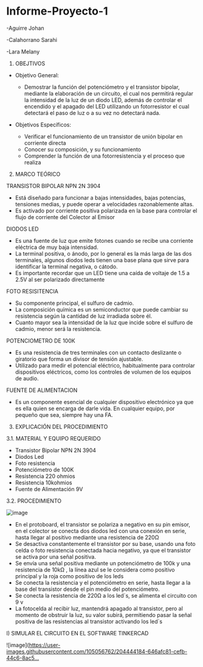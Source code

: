 # Informe-Proyecto-1
-Aguirre Johan

-Calahorrano Sarahi

-Lara Melany

1. OBEJTIVOS

  * Objetivo General:
    
    - Demostrar la función del potenciómetro y el transistor bipolar, mediante la elaboración de un circuito, el cual nos permitirá regular la intensidad de la luz de un diodo LED, además de controlar el encendido y el apagado del LED utilizando un fotorresistor el cual detectará el paso de luz o a su vez no detectará nada. 
    
  * Objetivos Específicos:

    - Verificar el funcionamiento de un transistor de unión bipolar en corriente directa
    - Conocer su composición, y su funcionamiento
    - Comprender la función de una fotorresistencia y el proceso que realiza
    
2. MARCO TEÓRICO

  TRANSISTOR BIPOLAR NPN 2N 3904 
  
   - Está diseñado para funcionar a bajas intensidades, bajas potencias, tensiones medias, y puede operar a velocidades razonablemente altas. 
   - Es activado por corriente positiva polarizada en la base para controlar el flujo de corriente del Colector al Emisor

  DIODOS LED 
   
  -	Es una fuente de luz que emite fotones cuando se recibe una corriente eléctrica de muy baja intensidad.
  - La terminal positiva, o ánodo, por lo general es la más larga de las dos terminales, algunos diodos leds tienen una base plana que sirve para identificar la terminal negativa, o cátodo.
  - Es importante recordar que un LED tiene una caída de voltaje de 1.5 a 2.5V al ser polarizado directamente

  FOTO RESISITENCIA

   - Su componente principal, el sulfuro de cadmio.
   - La composición química es un semiconductor que puede cambiar su resistencia según la cantidad de luz irradiada sobre él.
   - Cuanto mayor sea la intensidad de la luz que incide sobre el sulfuro de cadmio, menor será la resistencia.

  POTENCIOMETRO DE 100K
  
   - Es una resistencia de tres terminales con un contacto deslizante o giratorio que forma un divisor de tensión ajustable. 
   - Utilizado para medir el potencial eléctrico, habitualmente para controlar dispositivos eléctricos, como los controles de volumen de los equipos de audio.
   
   FUENTE DE ALIMENTACION
  
   - Es un componente esencial de cualquier dispositivo electrónico ya que es ella quien se encarga de darle vida. En cualquier equipo, por pequeño que sea, siempre hay una FA.
   
3.	EXPLICACIÓN DEL PROCEDIMIENTO

   3.1.  MATERIAL Y EQUIPO REQUERIDO
   
   - Transistor Bipolar NPN 2N 3904
   - Diodos Led
   - Foto resistencia 
   - Potenciómetro de 100K
   - Resistencia 220 ohmios
   - Resistencia 10kohmios
   - Fuente de Alimentación 9V
   
   3.2.  PROCEDIMIENTO
   
   ![image](https://user-images.githubusercontent.com/105056762/204443991-12b45d67-4797-4ffb-bfc7-345c0029ec46.png)

   - En el protoboard, el transistor se polariza a negativo en su pin emisor, en el colector se conecta dos diodos led con una conexión en serie, hasta llegar al positivo mediante una resistencia de 220Ω 
   - Se desactiva constantemente el transistor por su base, usando una foto celda o foto resistencia conectada hacia negativo, ya que el transistor se activa por una señal positiva.
   - Se envía una señal positiva mediante un potenciómetro de 100k y una resistencia de 10kΩ , la línea azul se le considera como positivo principal y la roja como positivo de los leds
   - Se conecta la resistencia y el potenciómetro en serie, hasta llegar a la base del transistor desde el pin medio del potenciómetro.
   - Se conecta la resistencia de 220Ω a los led´s, se alimenta el circuito con 9 v
   - La fotocelda al recibir luz, mantendrá apagado al transistor, pero al momento de obstruir la luz, su valor subirá, permitiendo pasar la señal positiva de las resistencias al transistor activando los led´s 

   I) SIMULAR EL CIRCUITO EN EL SOFTWARE TINKERCAD
   
   ![image](https://user-images.githubusercontent.com/105056762/204444184-646afc81-cefb-44c6-8ac5…
